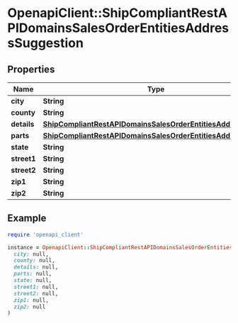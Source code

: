 # OpenapiClient::ShipCompliantRestAPIDomainsSalesOrderEntitiesAddressSuggestion

## Properties

| Name | Type | Description | Notes |
| ---- | ---- | ----------- | ----- |
| **city** | **String** |  | [optional] |
| **county** | **String** |  | [optional] |
| **details** | [**ShipCompliantRestAPIDomainsSalesOrderEntitiesAddressDetails**](ShipCompliantRestAPIDomainsSalesOrderEntitiesAddressDetails.md) |  | [optional] |
| **parts** | [**ShipCompliantRestAPIDomainsSalesOrderEntitiesAddressParts**](ShipCompliantRestAPIDomainsSalesOrderEntitiesAddressParts.md) |  | [optional] |
| **state** | **String** |  | [optional] |
| **street1** | **String** |  | [optional] |
| **street2** | **String** |  | [optional] |
| **zip1** | **String** |  | [optional] |
| **zip2** | **String** |  | [optional] |

## Example

```ruby
require 'openapi_client'

instance = OpenapiClient::ShipCompliantRestAPIDomainsSalesOrderEntitiesAddressSuggestion.new(
  city: null,
  county: null,
  details: null,
  parts: null,
  state: null,
  street1: null,
  street2: null,
  zip1: null,
  zip2: null
)
```

